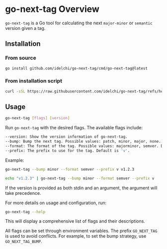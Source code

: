 # go-next-tag Overview

`go-next-tag` is a Go tool for calculating the next `major-minor` or `semantic` version given a tag.

## Installation

### From source

```sh
go install github.com/idelchi/go-next-tag/cmd/go-next-tag@latest
```

### From installation script

```sh
curl -sSL https://raw.githubusercontent.com/idelchi/go-next-tag/refs/heads/main/install.sh | sh -s -- -d ~/.local/bin
```

## Usage

```sh
go-next-tag [flags] [version]
```

Run `go-next-tag` with the desired flags. The available flags include:

```sh
--version: Show the version information of go-next-tag.
--bump: Bump the next tag. Possible values: patch, minor, major, none. Default is 'patch'.
--format: The format of the tag. Possible values: majorminor, semver. Default is 'majorminor'.
--prefix: The prefix to use for the tag. Default is 'v'.
```

Example:

```sh
go-next-tag --bump minor --format semver --prefix v v1.2.3
```

```sh
echo "v1.2.3" | go-next-tag --bump minor --format semver --prefix v
```

If the version is provided as both stdin and an argument, the argument will take precedence.

For more details on usage and configuration, run:

```sh
go-next-tag --help
```

This will display a comprehensive list of flags and their descriptions.

All flags can be set through environment variables. The prefix `GO_NEXT_TAG` is used to avoid conflicts.
For example, to set the bump strategy, use `GO_NEXT_TAG_BUMP`.
